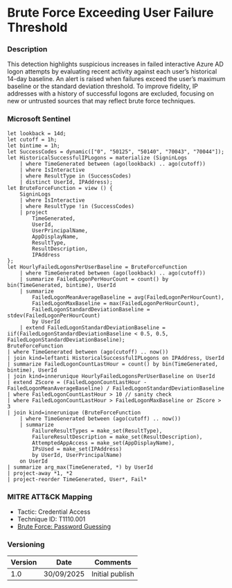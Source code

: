 # Brute Force Exceeding User Failure Threshold

### Description

This detection highlights suspicious increases in failed interactive Azure AD logon attempts by evaluating recent activity against each user’s historical 14-day baseline. An alert is raised when failures exceed the user’s maximum baseline or the standard deviation threshold. To improve fidelity, IP addresses with a history of successful logons are excluded, focusing on new or untrusted sources that may reflect brute force techniques.

### Microsoft Sentinel
```
let lookback = 14d;
let cutoff = 1h;
let bintime = 1h;
let SuccessCodes = dynamic(["0", "50125", "50140", "70043", "70044"]);
let HistoricalSuccessfulIPLogons = materialize (SigninLogs
    | where TimeGenerated between (ago(lookback) .. ago(cutoff))
    | where IsInteractive
    | where ResultType in (SuccessCodes)
    | distinct UserId, IPAddress);
let BruteForceFunction = view () {
    SigninLogs
    | where IsInteractive
    | where ResultType !in (SuccessCodes)
    | project
        TimeGenerated,
        UserId,
        UserPrincipalName,
        AppDisplayName,
        ResultType,
        ResultDescription,
        IPAddress
};
let HourlyFailedLogonsPerUserBaseline = BruteForceFunction
    | where TimeGenerated between (ago(lookback) .. ago(cutoff))
    | summarize FailedLogonPerHourCount = count() by bin(TimeGenerated, bintime), UserId
    | summarize
        FailedLogonMeanAverageBaseline = avg(FailedLogonPerHourCount),
        FailedLogonMaxBaseline = max(FailedLogonPerHourCount),
        FailedLogonStandardDeviationBaseline = stdev(FailedLogonPerHourCount)
        by UserId
    | extend FailedLogonStandardDeviationBaseline = iif(FailedLogonStandardDeviationBaseline < 0.5, 0.5, FailedLogonStandardDeviationBaseline);
BruteForceFunction
| where TimeGenerated between (ago(cutoff) .. now())
| join kind=leftanti HistoricalSuccessfulIPLogons on IPAddress, UserId
| summarize FailedLogonCountLastHour = count() by bin(TimeGenerated, bintime), UserId
| join kind=innerunique HourlyFailedLogonsPerUserBaseline on UserId
| extend ZScore = (FailedLogonCountLastHour - FailedLogonMeanAverageBaseline) / FailedLogonStandardDeviationBaseline
| where FailedLogonCountLastHour > 10 // sanity check 
| where FailedLogonCountLastHour > FailedLogonMaxBaseline or ZScore > 3
| join kind=innerunique (BruteForceFunction
    | where TimeGenerated between (ago(cutoff) .. now())
    | summarize
        FailureResultTypes = make_set(ResultType),
        FailureResultDescription = make_set(ResultDescription),
        AttemptedAppAccess = make_set(AppDisplayName),
        IPsUsed = make_set(IPAddress)
        by UserId, UserPrincipalName)
    on UserId
| summarize arg_max(TimeGenerated, *) by UserId
| project-away *1, *2
| project-reorder TimeGenerated, User*, Fail*
```

### MITRE ATT&CK Mapping
- Tactic: Credential Access
- Technique ID: T1110.001
- [Brute Force: Password Guessing](https://attack.mitre.org/techniques/T1110/001/)

### Versioning
| Version       | Date          | Comments                               |
| ------------- |---------------| ---------------------------------------|
| 1.0           | 30/09/2025    | Initial publish                        |

